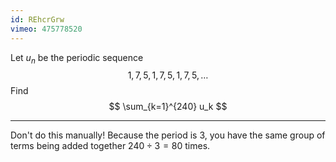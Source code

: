 ```yaml
---
id: REhcrGrw
vimeo: 475778520
---
```


Let $u_n$ be the periodic sequence
$$
1,7,5,1,7,5,1,7,5, \ldots
$$
Find
$$
\sum_{k=1}^{240} u_k
$$

---

Don't do this manually! Because the period is $3$, you have the same group of terms being added together $240 \div 3 = 80$ times.
